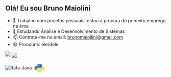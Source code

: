 ## Olá! Eu sou Bruno Maiolini 

- 🔭 Trabalho com projetos pessoais, estou à procura do primeiro emprego na área
- 🌱 Estudando Ánalise e Desenvolvimento de Sistemas
- 📫 Contrate-me no email: brunomaiollini@gmail.com
- 😄 Pronouns: ele/dele

<picture>
  <source
    srcset="https://github-readme-stats.vercel.app/api?username=VbrunoM&show_icons=true&theme=dark"
    media="(prefers-color-scheme: dark)"
  />
  <source
    srcset="https://github-readme-stats.vercel.app/api?username=VbrunoM&show_icons=true"
    media="(prefers-color-scheme: light), (prefers-color-scheme: no-preference)"
  />
  <img src="https://github-readme-stats.vercel.app/api?username=VbrunoM&show_icons=true" />
</picture>

<a href="https://github.com/VbrunoM/convoychat">
  <img height=200 align="center" src="https://github-readme-stats.vercel.app/api/top-langs?username=VbrunoM&layout=compact&langs_count=8&card_width=320" />
</a>

<div style="display: inline_block"><br>
  <img align="center" alt="Rafa-Java" height="35" width="45" src="https://cdn.jsdelivr.net/gh/devicons/devicon@latest/icons/java/java-original-wordmark.svg" />
  <img align="center" alt="Rafa-Python" height="30" width="40" src="https://raw.githubusercontent.com/devicons/devicon/master/icons/python/python-original.svg">
  
</div>

  ##

 

